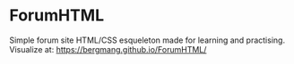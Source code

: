 # ForumHTML
Simple forum site HTML/CSS esqueleton made for learning and practising.
Visualize at: https://bergmang.github.io/ForumHTML/
